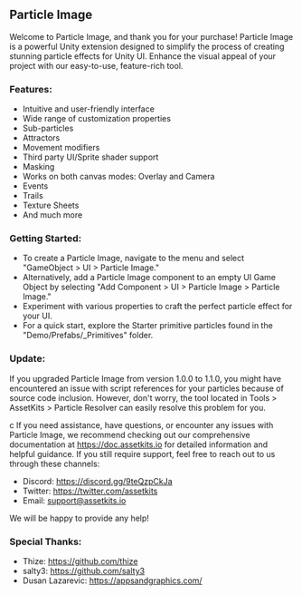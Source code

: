 ## Particle Image
Welcome to Particle Image, and thank you for your purchase! Particle Image is a powerful Unity extension designed to simplify the process of creating stunning particle effects for Unity UI. Enhance the visual appeal of your project with our easy-to-use, feature-rich tool.

### Features:
- Intuitive and user-friendly interface
- Wide range of customization properties
- Sub-particles
- Attractors
- Movement modifiers
- Third party UI/Sprite shader support
- Masking
- Works on both canvas modes: Overlay and Camera
- Events
- Trails
- Texture Sheets
- And much more

### Getting Started:
- To create a Particle Image, navigate to the menu and select "GameObject > UI > Particle Image."
- Alternatively, add a Particle Image component to an empty UI Game Object by selecting "Add Component > UI > Particle Image > Particle Image."
- Experiment with various properties to craft the perfect particle effect for your UI.
- For a quick start, explore the Starter primitive particles found in the "Demo/Prefabs/_Primitives" folder.

### Update:

If you upgraded Particle Image from version 1.0.0 to 1.1.0, you might have encountered an issue with script references for your particles because of source code inclusion. However, don't worry, the tool located in Tools > AssetKits > Particle Resolver can easily resolve this problem for you.

c
If you need assistance, have questions, or encounter any issues with Particle Image, we recommend checking out our comprehensive documentation at https://doc.assetkits.io for detailed information and helpful guidance. If you still require support, feel free to reach out to us through these channels:

- Discord: https://discord.gg/9teQzpCkJa
- Twitter: https://twitter.com/assetkits
- Email: support@assetkits.io

We will be happy to provide any help!

### Special Thanks:

- Thize: https://github.com/thize
- salty3: https://github.com/salty3
- Dusan Lazarevic: https://appsandgraphics.com/